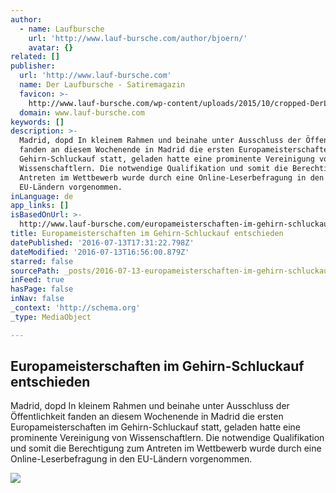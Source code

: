 ```yaml
---
author:
  - name: Laufbursche
    url: 'http://www.lauf-bursche.com/author/bjoern/'
    avatar: {}
related: []
publisher:
  url: 'http://www.lauf-bursche.com'
  name: Der Laufbursche - Satiremagazin
  favicon: >-
    http://www.lauf-bursche.com/wp-content/uploads/2015/10/cropped-DerLaufbursche_logo_513-192x192.jpg
  domain: www.lauf-bursche.com
keywords: []
description: >-
  Madrid, dopd In kleinem Rahmen und beinahe unter Ausschluss der Öffentlichkeit
  fanden an diesem Wochenende in Madrid die ersten Europameisterschaften im
  Gehirn-Schluckauf statt, geladen hatte eine prominente Vereinigung von
  Wissenschaftlern. Die notwendige Qualifikation und somit die Berechtigung zum
  Antreten im Wettbewerb wurde durch eine Online-Leserbefragung in den
  EU-Ländern vorgenommen.
inLanguage: de
app_links: []
isBasedOnUrl: >-
  http://www.lauf-bursche.com/europameisterschaften-im-gehirn-schluckauf-entschieden/
title: Europameisterschaften im Gehirn-Schluckauf entschieden
datePublished: '2016-07-13T17:31:22.798Z'
dateModified: '2016-07-13T16:56:00.879Z'
starred: false
sourcePath: _posts/2016-07-13-europameisterschaften-im-gehirn-schluckauf-entschieden.md
inFeed: true
hasPage: false
inNav: false
_context: 'http://schema.org'
_type: MediaObject

---
```

<article style=""><h1>Europameisterschaften im Gehirn-Schluckauf entschieden</h1><p>Madrid, dopd In kleinem Rahmen und beinahe unter Ausschluss der Öffentlichkeit fanden an diesem Wochenende in Madrid die ersten Europameisterschaften im Gehirn-Schluckauf statt, geladen hatte eine prominente Vereinigung von Wissenschaftlern. Die notwendige Qualifikation und somit die Berechtigung zum Antreten im Wettbewerb wurde durch eine Online-Leserbefragung in den EU-Ländern vorgenommen.</p><img src="http://www.lauf-bursche.com/wp-content/uploads/2016/07/MG_0814.jpg" /></article>